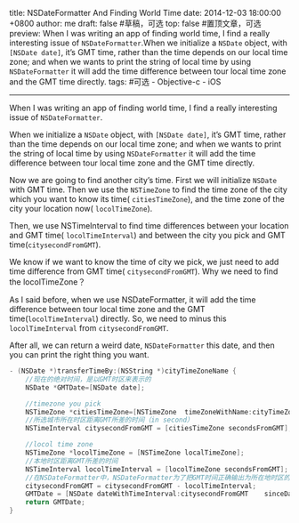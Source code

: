 title: NSDateFormatter And Finding World Time
date: 2014-12-03 18:00:00 +0800
author: me
draft: false #草稿，可选
top: false #置顶文章，可选
preview:  When I was writing an app of finding world time, I find a really interesting issue of `NSDateFormatter`.When we initialize a `NSDate` object, with `[NSDate date]`, it’s GMT time, rather than the time depends on our local time zone; and when we wants to print the string of local time by using `NSDateFormatter` it will add the time difference between tour local time zone and the GMT time directly.
tags: #可选
    - Objective-c
    - iOS

---

When I was writing an app of finding world time, I find a really interesting issue of `NSDateFormatter`.

When we initialize a `NSDate` object, with `[NSDate date]`, it’s GMT time, rather than the time depends on our local time zone; and when we wants to print the string of local time by using `NSDateFormatter` it will add the time difference between tour local time zone and the GMT time directly.

Now we are going to find another city’s time. First we will initialize `NSDate` with GMT time. Then we use the `NSTimeZone` to find the time zone of the city which you want to know its time( `citiesTimeZone`), and the time zone of the city your location now( `locolTimeZone`).

Then, we use NSTimeInterval to find time differences between your location and GMT time( `locolTimeInterval`) and between the city you pick and GMT time(`citysecondFromGMT`).

We know if we want to know the time of city we pick, we just need to add time difference from GMT time( `citysecondFromGMT`). Why we need to find the locolTimeZone？

As I said before, when we use NSDateFormatter, it will add the time difference between tour local time zone and the GMT time(`locolTimeInterval`) directly. So, we need to minus this `locolTimeInterval` from `citysecondFromGMT`.

After all, we can return a weird date, `NSDateFormatter` this date, and then you can print the right thing you want.

~~~ objective-c
- (NSDate *)transferTimeBy:(NSString *)cityTimeZoneName {
	//现在的绝对时间，是以GMT时区来表示的
	NSDate *GMTDate=[NSDate date];

	//timezone you pick
	NSTimeZone *citiesTimeZone=[NSTimeZone 	timeZoneWithName:cityTimeZoneName];
	//所选城市所在时区距离GMT所差的时间（in second）
	NSTimeInterval citysecondFromGMT = [citiesTimeZone secondsFromGMT];

	//locol time zone
	NSTimeZone *locolTimeZone = [NSTimeZone localTimeZone];
	//本地时区距离GMT所差的时间
	NSTimeInterval locolTimeInterval = [locolTimeZone secondsFromGMT];
	//在NSDateFormatter中，NSDateFormatter为了把GMT时间正确输出为所在地时区的时间，会加上本地时区距离GMT所差的时间（locolTimeInterval），所以我们转换时区是需要把它从所选时区距离GMT时间时差中减掉
	citysecondFromGMT = citysecondFromGMT - locolTimeInterval;
	GMTDate = [NSDate dateWithTimeInterval:citysecondFromGMT 	sinceDate:GMTDate];
	return GMTDate;
}
~~~
